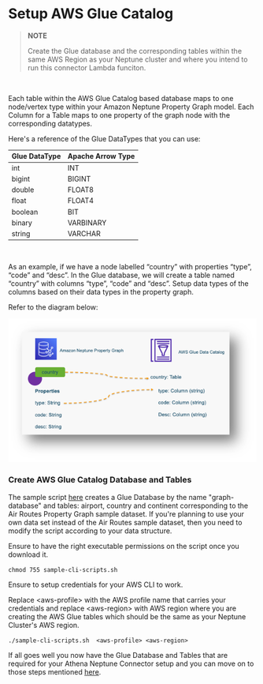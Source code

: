 
# Setup AWS Glue Catalog

> **NOTE**
>
> Create the Glue database and the corresponding tables within the same AWS Region as your Neptune cluster and where you intend to run this connector Lambda funciton.

<br/>

Each table within the AWS Glue Catalog based database maps to one node/vertex type within your Amazon Neptune Property Graph model. Each Column for a Table maps to one property of the graph node with the corresponding datatypes.

Here's a reference of the Glue DataTypes that you can use:
        
|Glue DataType|Apache Arrow Type|
|-------------|-----------------|
|int|INT|
|bigint|BIGINT|
|double|FLOAT8|
|float|FLOAT4|
|boolean|BIT|
|binary|VARBINARY|
|string|VARCHAR|

<br/>

As an example, if we have a node labelled “country” with properties “type”, “code” and “desc”.  In the Glue database, we will create a table named “country” with columns “type”, “code” and “desc”. Setup data types of the columns based on their data types in the property graph. 

Refer to the diagram below:

![](./assets/connector-propertygraph.png)

### Create AWS Glue Catalog Database and Tables

The sample script [here](./sample-cli-script.sh) creates a Glue Database by the name "graph-database" and tables: airport, country and continent corresponding to the Air Routes Property Graph sample dataset. If you're planning to use your own data set instead of the Air Routes sample dataset, then you need to modify the script according to your data structure. 

Ensure to have the right executable permissions on the script once you download it.

```
chmod 755 sample-cli-scripts.sh
```
Ensure to setup credentials for your AWS CLI to work.

Replace &lt;aws-profile> with the AWS profile name that carries your credentials and replace &lt;aws-region> with AWS region where you are creating the AWS Glue tables which should be the same as your Neptune Cluster's AWS region.

```
./sample-cli-scripts.sh  <aws-profile> <aws-region>
```
If all goes well you now have the Glue Database and Tables that are required for your Athena Neptune Connector setup and you can move on to those steps mentioned [here](../neptune-connector-setup/README.md).